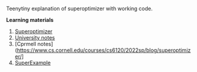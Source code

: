 Teenytiny explanation of superoptimizer with working code. 

**Learning materials**
1. [Superoptimizer](https://en.wikipedia.org/wiki/Superoptimization)
2. [University notes](https://courses.cs.washington.edu/courses/cse501/15sp/papers/massalin.pdf)
3. [Cprmell notes](https://www.cs.cornell.edu/courses/cs6120/2022sp/blog/superoptimizer/]
4. [SuperExample](https://github.com/google/souper)
